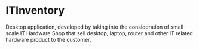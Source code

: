 # ITInventory
Desktop application, developed by taking into the consideration of small scale IT Hardware Shop that sell desktop, laptop, router and other IT related hardware product to the customer. 
